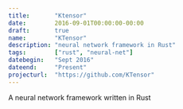 ```yaml
---
title:       "Ktensor"
date:        2016-09-01T00:00:00-00:00
draft:       true
name:        "KTensor"
description: "neural network framework in Rust"
tags:        ["rust", "neural-net"]
datebegin:   "Sept 2016"
dateend:     "Present"
projecturl:  "https://github.com/KTensor"
---
```


A neural network framework written in Rust
